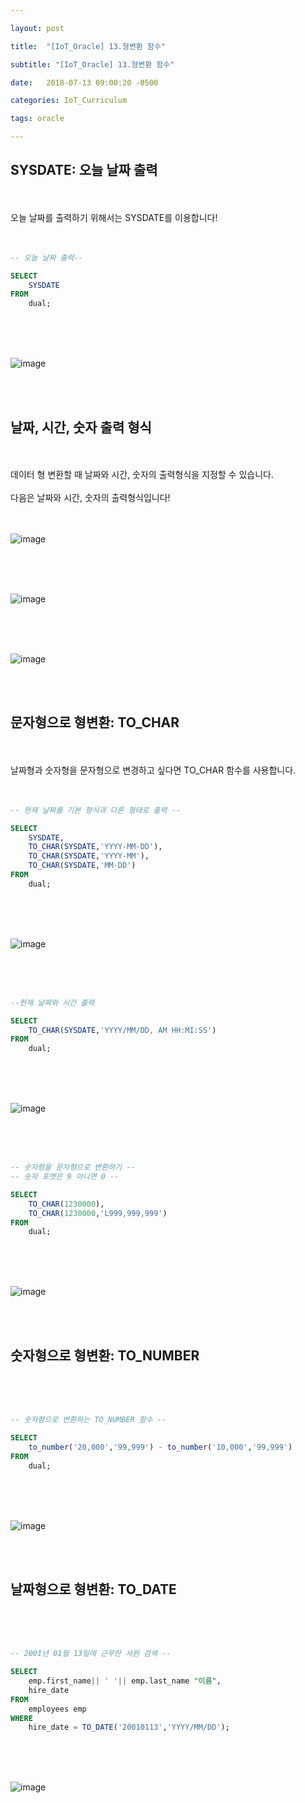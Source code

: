 ```yaml
---

layout: post

title:  "[IoT_Oracle] 13.형변환 함수"

subtitle: "[IoT_Oracle] 13.형변환 함수"

date:   2018-07-13 09:00:20 -0500

categories: IoT_Curriculum

tags: oracle

---
```


## SYSDATE: 오늘 날짜 출력

<br>
<br>
오늘 날짜를 출력하기 위해서는 SYSDATE를 이용합니다!
<br>
<br>
<br>

```sql
-- 오늘 날짜 출력--

SELECT
    SYSDATE
FROM
    dual;
```

<br>
<br>
<br>

![image](/image/Oracle_image/Oracle_image_73.png)

<br>
<br>

## 날짜, 시간, 숫자 출력 형식

<br>
<br>
데이터 형 변환할 때 날짜와 시간, 숫자의 출력형식을 지정할 수 있습니다.
<br>
<br>
다음은 날짜와 시간, 숫자의 출력형식입니다!
<br>
<br>
<br>

![image](/image/Oracle_image/Oracle_image_74.png)

<br>
<br>
<br>

![image](/image/Oracle_image/Oracle_image_75.png)

<br>
<br>
<br>

![image](/image/Oracle_image/Oracle_image_78.png)

<br>
<br>

## 문자형으로 형변환: TO_CHAR

<br>
<br>
날짜형과 숫자형을 문자형으로 변경하고 싶다면 TO_CHAR 함수를 사용합니다.
<br>
<br>
<br>

```sql
-- 현재 날짜를 기본 형식과 다른 형태로 출력 --

SELECT
    SYSDATE,
    TO_CHAR(SYSDATE,'YYYY-MM-DD'),
    TO_CHAR(SYSDATE,'YYYY-MM'),
    TO_CHAR(SYSDATE,'MM-DD')
FROM
    dual;
```

<br>
<br>
<br>

![image](/image/Oracle_image/Oracle_image_76.png)

<br>
<br>
<br>

```sql
--현재 날짜와 시간 출력

SELECT
    TO_CHAR(SYSDATE,'YYYY/MM/DD, AM HH:MI:SS')
FROM
    dual;
```

<br>
<br>
<br>

![image](/image/Oracle_image/Oracle_image_77.png)

<br>
<br>
<br>

```sql
-- 숫자형을 문자형으로 변환하기 --
-- 숫자 포멧은 9 아니면 0 --

SELECT
    TO_CHAR(1230000),
    TO_CHAR(1230000,'L999,999,999')
FROM
    dual;
```

<br>
<br>
<br>

![image](/image/Oracle_image/Oracle_image_79.png)

<br>
<br>

## 숫자형으로 형변환: TO_NUMBER

<br>
<br>
<br>

```sql
-- 숫자형으로 변환하는 TO_NUMBER 함수 --

SELECT
    to_number('20,000','99,999') - to_number('10,000','99,999')
FROM
    dual;
```

<br>
<br>
<br>

![image](/image/Oracle_image/Oracle_image_80.png)

<br>
<br>

## 날짜형으로 형변환: TO_DATE

<br>
<br>
<br>

```sql
-- 2001년 01월 13일에 근무한 사원 검색 --

SELECT
    emp.first_name|| ' '|| emp.last_name "이름",
    hire_date
FROM
    employees emp
WHERE
    hire_date = TO_DATE('20010113','YYYY/MM/DD');
```

<br>
<br>
<br>

![image](/image/Oracle_image/Oracle_image_81.png)



